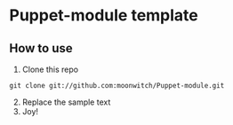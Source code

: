 # Puppet-module template

## How to use

1. Clone this repo
  ```
  git clone git://github.com:moonwitch/Puppet-module.git
  ```
2. Replace the sample text
3. Joy!